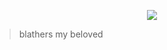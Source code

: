 <p style="text-align: center">
   <img src="https://64.media.tumblr.com/tumblr_mbqzptoTy61qeg6edo1_r2_250.gifv" />
   <blockquote>blathers my beloved</blockquote>
</p>

